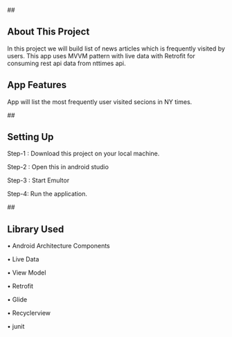 ##<h2>About This Project</h2>

In this project we will build list of news articles which is frequently visited by users. This app uses  MVVM pattern  with live data with Retrofit for consuming rest api data from nttimes api.

## <h2>App Features</h2>

App will list the most frequently user visited secions in NY times.

##<h2>Setting Up</h2>

Step-1 : Download this project on your local machine.

Step-2 : Open this in android studio

Step-3 : Start Emultor

Step-4: Run the application.

##<h2>Library Used</h2>

•	Android Architecture Components

•	Live Data

•	View Model

•	Retrofit

•	Glide

•	Recyclerview

•	junit




 



